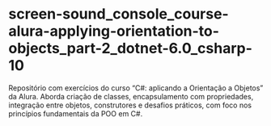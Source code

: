 # screen-sound_console_course-alura-applying-orientation-to-objects_part-2_dotnet-6.0_csharp-10
Repositório com exercícios do curso “C#: aplicando a Orientação a Objetos” da Alura. Aborda criação de classes, encapsulamento com propriedades, integração entre objetos, construtores e desafios práticos, com foco nos princípios fundamentais da POO em C#.
